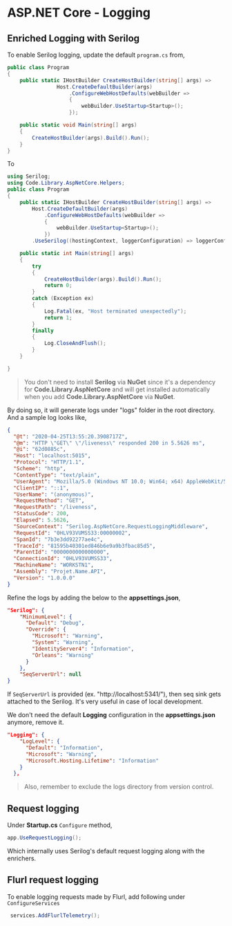 # ASP.NET Core - Logging

## Enriched Logging with Serilog

To enable Serilog logging, update the default `program.cs` from,

```cs
public class Program
{
    public static IHostBuilder CreateHostBuilder(string[] args) =>
                Host.CreateDefaultBuilder(args)
                    .ConfigureWebHostDefaults(webBuilder =>
                    {
                        webBuilder.UseStartup<Startup>();
                    });

    public static void Main(string[] args)
    {
        CreateHostBuilder(args).Build().Run();
    }
}
```

To

```cs
using Serilog;
using Code.Library.AspNetCore.Helpers;
public class Program
{
    public static IHostBuilder CreateHostBuilder(string[] args) =>
        Host.CreateDefaultBuilder(args)
            .ConfigureWebHostDefaults(webBuilder =>
            {
                webBuilder.UseStartup<Startup>();
            })
        .UseSerilog((hostingContext, loggerConfiguration) => loggerConfiguration.WithSimpleConfiguration(hostingContext.Configuration));

    public static int Main(string[] args)
    {
        try
        {
            CreateHostBuilder(args).Build().Run();
            return 0;
        }
        catch (Exception ex)
        {
            Log.Fatal(ex, "Host terminated unexpectedly");
            return 1;
        }
        finally
        {
            Log.CloseAndFlush();
        }
    }

}
```

> You don't need to install **Serilog** via **NuGet** since it's a dependency for **Code.Library.AspNetCore** and will get installed automatically when you add **Code.Library.AspNetCore** via **NuGet**.

By doing so, it will generate logs under "logs" folder in the root directory. And a sample log looks like,

```json
{
  "@t": "2020-04-25T13:55:20.3908717Z",
  "@m": "HTTP \"GET\" \"/liveness\" responded 200 in 5.5626 ms",
  "@i": "62d0885c",
  "Host": "localhost:5015",
  "Protocol": "HTTP/1.1",
  "Scheme": "http",
  "ContentType": "text/plain",
  "UserAgent": "Mozilla/5.0 (Windows NT 10.0; Win64; x64) AppleWebKit/537.36 (KHTML, like Gecko) Chrome/81.0.4044.113 Safari/537.36",
  "ClientIP": "::1",
  "UserName": "(anonymous)",
  "RequestMethod": "GET",
  "RequestPath": "/liveness",
  "StatusCode": 200,
  "Elapsed": 5.5626,
  "SourceContext": "Serilog.AspNetCore.RequestLoggingMiddleware",
  "RequestId": "0HLV93VUMSS33:00000002",
  "SpanId": "7b3e3dd92277ae4c",
  "TraceId": "81595b40301ed846b6e9a9b3fbac85d5",
  "ParentId": "0000000000000000",
  "ConnectionId": "0HLV93VUMSS33",
  "MachineName": "WORKSTN1",
  "Assembly": "Projet.Name.API",
  "Version": "1.0.0.0"
}
```

Refine the logs by adding the below to the **appsettings.json**,

```json
"Serilog": {
    "MinimumLevel": {
      "Default": "Debug",
      "Override": {
        "Microsoft": "Warning",
        "System": "Warning",
        "IdentityServer4": "Information",
        "Orleans": "Warning"
      }
    },
    "SeqServerUrl": null
}
```

If `SeqServerUrl` is provided (ex. "http://localhost:5341/"), then seq sink gets attached to the Serilog. It's very useful in case of local development.

We don't need the default **Logging** configuration in the **appsettings.json** anymore, remove it.

```json
"Logging": {
    "LogLevel": {
      "Default": "Information",
      "Microsoft": "Warning",
      "Microsoft.Hosting.Lifetime": "Information"
    }
  },
```

> Also, remember to exclude the logs directory from version control.

## Request logging

Under **Startup.cs** `Configure` method,

```cs
app.UseRequestLogging();
```

Which internally uses Serilog's default request logging along with the enrichers.

## Flurl request logging

To enable logging requests made by Flurl, add following under `ConfigureServices`

```cs
 services.AddFlurlTelemetry();
```
